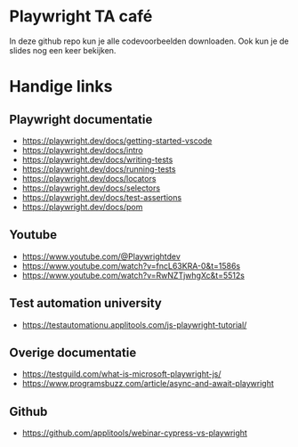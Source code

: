 # Playwright TA café
In deze github repo kun je alle codevoorbeelden downloaden.
Ook kun je de slides nog een keer bekijken.

# Handige links

## Playwright documentatie
- https://playwright.dev/docs/getting-started-vscode
- https://playwright.dev/docs/intro
- https://playwright.dev/docs/writing-tests
- https://playwright.dev/docs/running-tests
- https://playwright.dev/docs/locators
- https://playwright.dev/docs/selectors
- https://playwright.dev/docs/test-assertions
- https://playwright.dev/docs/pom

## Youtube
- https://www.youtube.com/@Playwrightdev
- https://www.youtube.com/watch?v=fncL63KRA-0&t=1586s
- https://www.youtube.com/watch?v=RwNZTjwhgXc&t=5512s

## Test automation university
- https://testautomationu.applitools.com/js-playwright-tutorial/

## Overige documentatie
- https://testguild.com/what-is-microsoft-playwright-js/
- https://www.programsbuzz.com/article/async-and-await-playwright

## Github
- https://github.com/applitools/webinar-cypress-vs-playwright


